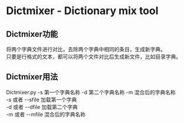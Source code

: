 Dictmixer - Dictionary mix tool
===
## Dictmixer功能
  将两个字典文件进行对比，去除两个字典中相同的条目，生成新字典。<br>
  只要是行格式的文本，都可以将两个文件对比后生成新文件，比如目录字典。
## Dictmixer用法
  Dictmixer.py -s 第一个字典名称 -d 第二个字典名称 -m 混合后的字典名称<br>
  -s 或者 --sfile 加载第一个字典<br>
  -d 或者 --dfile 加载第二个字典<br>
  -m 或者 --mfile 混合后的字典名称<br>
